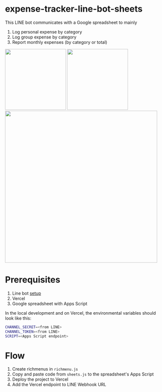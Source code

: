 # expense-tracker-line-bot-sheets
This LINE bot communicates with a Google spreadsheet to mainly
1. Log personal expense by category
2. Log group expense by category
3. Report monthly expenses (by category or total)
<div>
<img width='200' src='https://github.com/user-attachments/assets/fb29bc22-df08-49d7-a9a6-1caf1fed8ccc'/>
<img width='200' src='https://github.com/user-attachments/assets/209181a5-5fa0-45c0-af1c-2b07bd4c5b4e'/>
<img width="500" src="https://github.com/user-attachments/assets/f16aaae2-438b-473a-9264-a73688002e81"/>
</div>



# Prerequisites
1. Line bot [setup](https://developers.line.biz/en/docs/messaging-api/building-bot/)
2. Vercel
3. Google spreadsheet with Apps Script 

In the local development and on Vercel, the environmental variables should look like this:
```bash
CHANNEL_SECRET=<from LINE>
CHANNEL_TOKEN=<from LINE>
SCRIPT=<Apps Script endpoint>
```

# Flow
1. Create richmenus in ```richmenu.js```
2. Copy and paste code from ```sheets.js``` to the spreadsheet's Apps Script
3. Deploy the project to Vercel
4. Add the Vercel endpoint to LINE Webhook URL
